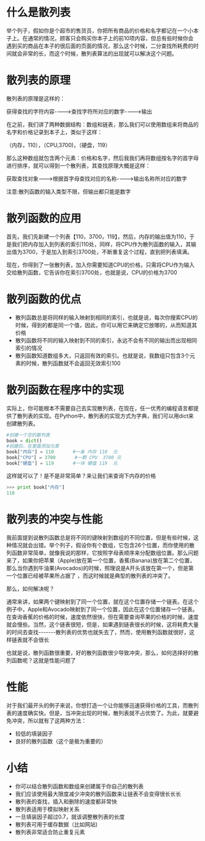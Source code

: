 
# 什么是散列表
举个列子，假如你是个超市的售货员，你把所有商品的价格和名字都记在一个小本子上。在通常的情况，顾客只会购买你本子上的前10项内容，但总有些时候你会遇到买的商品在本子的很后面的页面的情况，那么这个时候，二分查找所耗费的时间就会非常的长，而这个时候，散列表算法的出现就可以解决这个问题。

# 散列表的原理
散列表的原理是这样的：

获得查找的字符内容---->查找字符所对应的数字---->输出

在之前，我们讲了两种数据结构：数组和链表，那么我们可以使用数组来将商品的名字和价格记录到本子上，类似于这样：

（内存，110），（CPU,3700)，（硬盘，119）

那么这种数组就包含两个元素：价格和名字，然后我我们再将数组按名字的首字母进行排序，就可以得到一个散列表，其查找原理大概是这样：

获取查找对象--->根据首字母查找对应的名称---->输出名称所对应的数字

注意:散列函数的输入类型不限，但输出都只能是数字

# 散列函数的应用
首先，我们先新建一个列表【110，3700，119】，然后，内存的输出值为110，于是我们把内存加入到列表的索引110处，同样，将CPU作为散列函数的输入，其输出值为3700，于是加入到索引3700处，不断重复这个过程，直到把列表填满。

现在，你得到了一张散列表，加入你需要知道CPU的价格，只需将CPU作为输入交给散列函数，它告诉你在索引3700处，也就是说，CPU的价格为3700

# 散列函数的优点
- 散列函数总是将同样的输入映射到相同的索引，也就是说，每次你搜索CPU的时候，得到的都是同一个值，因此，你可以用它来确定它放哪的，从而知道其价格
- 散列函数将不同的输入映射到不同的索引，永远不会有不同的输出而出现相同索引的情况
- 散列函数知道数组多大，只返回有效的索引。也就是说，我数组只包含3个元素的时候，散列函数就不会返回无效索引100

# 散列函数在程序中的实现
实际上，你可能根本不需要自己去实现散列表，在现在，任一优秀的编程语言都提供了散列表的实现。在Python中，散列表的实现方式为字典，我们可以用dict来创建散列表。
```python
#创建一个空的散列表
book = dict()
#创建后，在里面添加元素
book["内存"] = 110       #一条 内存 110  元
book["CPU"] = 3700       #一颗 CPU  3700 元
book["硬盘"] = 119       #一块 硬盘 119  元
```
这样就可以了！是不是非常简单？来让我们来查询下内存的价格
```python
>>> print book["内存"]
110
```

# 散列表的冲突与性能
我前面提到说散列函数总是将不同的键映射到数组的不同位置，但是有些时候，这种情况就会出错。举个列子，假设你有个数组，它包含26个位置，而你使用的散列函数非常简单，就像我说的那样，它按照字母表顺序来分配数组位置。那么问题来了，如果你把苹果（Apple)放在第一个位置，香蕉(Banana)放在第二个位置，那么当你遇到牛油果(Avocados)的时候，照理说是A开头该放在第一个，但是第一个位置已经被苹果所占据了 ，而这时候就是典型的散列表的冲突了。

那么，如何解决呢？

通常来讲，如果两个键映射到了同一个位置，就在这个位置存储一个链表。在这个例子中，Apple和Avocado映射到了同一个位置，因此在这个位置储存一个链表。在查询香蕉的价格的时候，速度依然很快，但在需要查询苹果的价格的时候，速度就会慢些。当然，这个链表很短，但是，如果遇到链表很长的时候，这将耗费大量的时间去查找-------散列表的优势也就失去了，然而，使用散列函数就很好，这样链表就不会很长

也就是说，散列函数很重要，好的散列函数很少导致冲突，那么，如何选择好的散列函数呢？这就是性能问题了

# 性能
对于我们最开头的例子来说，你想打造一个让你能够迅速获得价格的工具，而散列表的速度确实快。但是，当冲突出现的时候，散列表就不占优势了。为此，就要避免冲突，所以就有了这两种方法：
- 较低的填装因子
- 良好的散列函数（这个是极为重要的）

# 小结
- 你可以结合散列函数和数组来创建属于你自己的散列表
- 我们应该使用最大限度减少冲突的散列函数来让链表不会变得很长长长
- 散列表的查找，插入和删除的速度都非常快
- 散列表适用于模拟映射关系
- 一旦填装因子超过0.7，就该调整散列表的长度
- 散列表可用于缓存数据（比如网站)
- 散列表非常适合防止重复元素


```python

```

